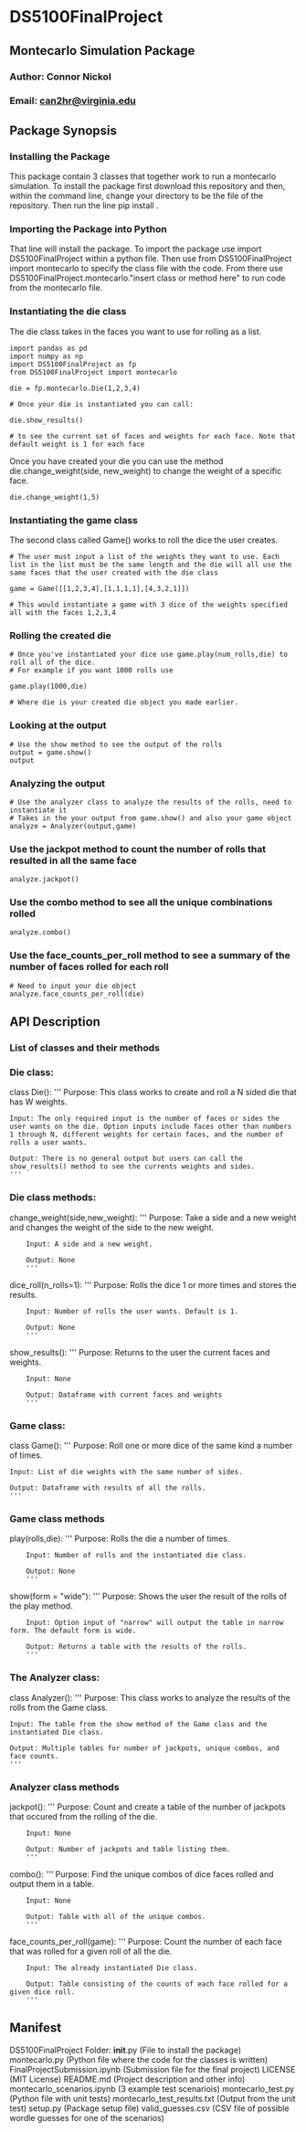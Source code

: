 # DS5100FinalProject

## Montecarlo Simulation Package
### Author: Connor Nickol
### Email: can2hr@virginia.edu

## Package Synopsis

### Installing the Package
This package contain 3 classes that together work to run a montecarlo simulation. To install the package first download this repository and then, within the command line, change your directory to be the file of the repository. Then run the line pip install . 

### Importing the Package into Python
That line will install the package. To import the package use import DS5100FinalProject within a python file. Then use from DS5100FinalProject import montecarlo to specify the class file with the code. From there use DS5100FinalProject.montecarlo."insert class or method here" to run code from the montecarlo file. 

### Instantiating the die class
The die class takes in the faces you want to use for rolling as a list.
```
import pandas as pd
import numpy as np
import DS5100FinalProject as fp
from DS5100FinalProject import montecarlo

die = fp.montecarlo.Die(1,2,3,4)

# Once your die is instantiated you can call:

die.show_results()

# to see the current set of faces and weights for each face. Note that default weight is 1 for each face
```
Once you have created your die you can use the method die.change_weight(side, new_weight) to change the weight of a specific face.
```
die.change_weight(1,5)
```

### Instantiating the game class
The second class called Game() works to roll the dice the user creates.
```
# The user must input a list of the weights they want to use. Each list in the list must be the same length and the die will all use the same faces that the user created with the die class

game = Game([[1,2,3,4],[1,1,1,1],[4,3,2,1]])

# This would instantiate a game with 3 dice of the weights specified all with the faces 1,2,3,4
```
### Rolling the created die
```
# Once you've instantiated your dice use game.play(num_rolls,die) to roll all of the dice.
# For example if you want 1000 rolls use

game.play(1000,die)

# Where die is your created die object you made earlier.

```
### Looking at the output
```
# Use the show method to see the output of the rolls
output = game.show()
output
```
### Analyzing the output
```
# Use the analyzer class to analyze the results of the rolls, need to instantiate it
# Takes in the your output from game.show() and also your game object
analyze = Analyzer(output,game)
```
### Use the jackpot method to count the number of rolls that resulted in all the same face
```
analyze.jackpot()
```
### Use the combo method to see all the unique combinations rolled
```
analyze.combo()
```
### Use the face_counts_per_roll method to see a summary of the number of faces rolled for each roll
```
# Need to input your die object
analyze.face_counts_per_roll(die)
```
## API Description
### List of classes and their methods

### Die class: 

class Die():
    '''
    Purpose: This class works to create and roll a N sided die that has W weights.
    
    Input: The only required input is the number of faces or sides the user wants on the die. Option inputs include faces other than numbers 1 through N, different weights for certain faces, and the number of rolls a user wants.
    
    Output: There is no general output but users can call the show_results() method to see the currents weights and sides.
    '''
   
### Die class methods:
change_weight(side,new_weight):
        '''
        Purpose: Take a side and a new weight and changes the weight of the side to the new weight.
        
        Input: A side and a new weight.
        
        Output: None
        '''
        
dice_roll(n_rolls=1):
        '''
        Purpose: Rolls the dice 1 or more times and stores the results.
        
        Input: Number of rolls the user wants. Default is 1.
        
        Output: None
        '''
        
 show_results():
        '''
        Purpose: Returns to the user the current faces and weights.
        
        Input: None
        
        Output: Dataframe with current faces and weights
        '''
### Game class:
class Game():
    '''
    Purpose: Roll one or more dice of the same kind a number of times.
    
    Input: List of die weights with the same number of sides.
    
    Output: Dataframe with results of all the rolls. 
    '''
### Game class methods
play(rolls,die):
        '''
        Purpose: Rolls the die a number of times.
        
        Input: Number of rolls and the instantiated die class.
        
        Output: None
        '''
show(form = "wide"):
        '''
        Purpose: Shows the user the result of the rolls of the play method.
        
        Input: Option input of "narrow" will output the table in narrow form. The default form is wide.
        
        Output: Returns a table with the results of the rolls. 
        '''
### The Analyzer class:
class Analyzer():
    '''
    Purpose: This class works to analyze the results of the rolls from the Game class.
    
    Input: The table from the show method of the Game class and the instantiated Die class.
    
    Output: Multiple tables for number of jackpots, unique combos, and face counts.
    '''
### Analyzer class methods
jackpot():
        '''
        Purpose: Count and create a table of the number of jackpots that occured from the rolling of the die. 
        
        Input: None
        
        Output: Number of jackpots and table listing them.
        '''
        
combo():
        '''
        Purpose: Find the unique combos of dice faces rolled and output them in a table.
        
        Input: None
        
        Output: Table with all of the unique combos.
        '''
        
face_counts_per_roll(game):
        '''
        Purpose: Count the number of each face that was rolled for a given roll of all the die.
        
        Input: The already instantiated Die class.
        
        Output: Table consisting of the counts of each face rolled for a given dice roll.
        '''

## Manifest
DS5100FinalProject Folder:
    __init__.py (File to install the package)
    montecarlo.py (Python file where the code for the classes is written)
FinalProjectSubmission.ipynb (Submission file for the final project)
LICENSE (MIT License)
README.md (Project description and other info)
montecarlo_scenarios.ipynb (3 example test scenariois)
montecarlo_test.py (Python file with unit tests)
montecarlo_test_results.txt (Output from the unit test)
setup.py (Package setup file)
valid_guesses.csv (CSV file of possible wordle guesses for one of the scenarios)
